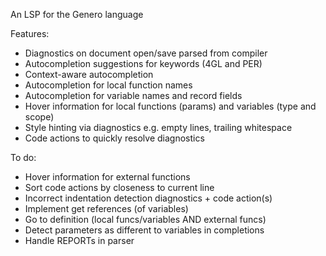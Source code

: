 An LSP for the Genero language

Features:
* Diagnostics on document open/save parsed from compiler
* Autocompletion suggestions for keywords (4GL and PER)
* Context-aware autocompletion
* Autocompletion for local function names
* Autocompletion for variable names and record fields
* Hover information for local functions (params) and variables (type and scope)
* Style hinting via diagnostics e.g. empty lines, trailing whitespace
* Code actions to quickly resolve diagnostics

To do:
* Hover information for external functions
* Sort code actions by closeness to current line
* Incorrect indentation detection diagnostics + code action(s)
* Implement get references (of variables)
* Go to definition (local funcs/variables AND external funcs)
* Detect parameters as different to variables in completions
* Handle REPORTs in parser
